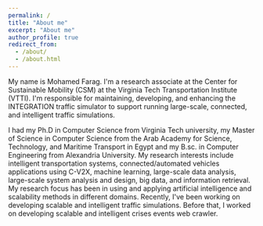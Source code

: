 ```yaml
---
permalink: /
title: "About me"
excerpt: "About me"
author_profile: true
redirect_from: 
  - /about/
  - /about.html
---
```


My name is Mohamed Farag. I'm a research associate at the Center for Sustainable Mobility (CSM) at the Virginia Tech Transportation Institute (VTTI). I'm responsible for maintaining, developing, and enhancing the INTEGRATION traffic simulator to support running large-scale, connected, and intelligent traffic simulations. 

I had my Ph.D in Computer Science from Virginia Tech university, my Master of Science in Computer Science from the Arab Academy for Science, Technology, and Maritime Transport in Egypt and my B.sc. in Computer Engineering from Alexandria University. My research interests include intelligent transportation systems, connected/automated vehicles applications using C-V2X, machine learning, large-scale data analysis, large-scale system analysis and design, big data, and information retrieval. My research focus has been in using and applying artificial intelligence and scalability methods in different domains. Recently, I've been working on developing scalable and intelligent traffic simulations. Before that, I worked on developing scalable and intelligent crises events web crawler. 